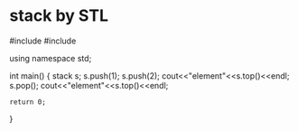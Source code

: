 # stack by STL
#include <iostream>
#include<stack>

using namespace std;

int main()
{
    stack<int> s;
    s.push(1);
    s.push(2);
    cout<<"element"<<s.top()<<endl;
    s.pop();
    cout<<"element"<<s.top()<<endl;

    return 0;
}
